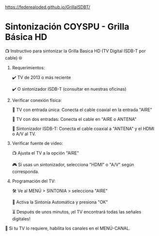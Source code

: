 https://federealoded.github.io/GrillaISDBT/

# Sintonización COYSPU - Grilla Básica HD 

📺 Instructivo para sintonizar la Grilla Basica HD (TV Digital ISDB-T por cable) 🌐

1. Requerimientos:
   
   ✔️ TV de 2013 o más reciente
   
   ✔️ O sintonizador ISDB-T (consultar en nuestras oficinas)

3. Verificar conexión física:
   
   🔌 TV con entrada única: Conecta el cable coaxial en la entrada "AIRE"
   
   🔌 TV con dos entradas: Conecta el cable en "AIRE o ANTENA"
   
   📡 Sintonizador ISDB-T: Conecta el cable coaxial a "ANTENA" y el HDMI o A/V al TV.

5. Verificar fuente de video:
   
   📺 Ajusta el TV a la opción "AIRE"
   
   🎮 Si usas un sintonizador, selecciona "HDMI" o "A/V" según corresponda.

7. Programación del TV:
   
   🛠️ Ve al MENÚ > SINTONIA > selecciona "AIRE"
   
   🔄 Activa la Sintonía Automática y presiona "OK"
   
   ⏳ Después de unos minutos, ¡el TV encontrará todas las señales digitales!

🔧 Si tu TV lo requiere, habilita los canales en el MENÚ-CANAL.
